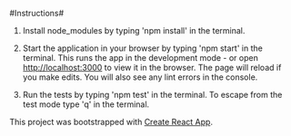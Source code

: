 #Instructions#

1. Install node_modules by typing 'npm install' in the terminal.

2. Start the application in your browser by typing 'npm start' in the terminal. 
This runs the app in the development mode - or open [http://localhost:3000](http://localhost:3000) to view it in the browser. 
The page will reload if you make edits. You will also see any lint errors in the console.

3. Run the tests by typing 'npm test' in the terminal. To escape from the test mode type 'q' in the terminal.

This project was bootstrapped with [Create React App](https://github.com/facebook/create-react-app).

